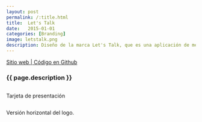 ```yaml
---
layout: post
permalink: /:title.html
title:  Let's Talk
date:   2015-01-01
categories: [Branding]
image: letstalk.png
description: Diseño de la marca Let's Talk, que es una aplicación de mensajería instantánea para comunicar empresas con sus clientes.
---
```

<p>
<a href="http://camargozzini.github.io/06-12-14/" target="_blank"><i class="fa fa-external-link-square" aria-hidden="true"></i> Sitio web | </a><a href="https://github.com/camargozzini/06-12-14" target="_blank"><i class="fa fa-github" aria-hidden="true"></i> Código en Github</a>
</p>

<h3>{{ page.description }}</h3>

<div class="row">
<div class="col-md-4"><img alt="" src="{{ site.baseurl }}img/content/letstalk/01.png" class="img-responsive"></div>
<div class="col-md-4"><img alt="" src="{{ site.baseurl }}img/content/letstalk/02.png" class="img-responsive"><p class="text-right">Tarjeta de presentación</p></div>
<div class="col-md-4"><img alt="" src="{{ site.baseurl }}img/content/letstalk/03.png" class="img-responsive"><p class="text-right">Versión horizontal del logo.</p></div>
</div>